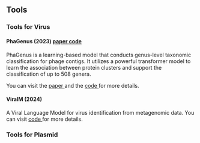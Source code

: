 ## Tools

### Tools for Virus

#### PhaGenus (2023)  <a href="https://academic.oup.com/bib/article/24/6/bbad408/7420494?login=true#425616568"> paper </a>  <a href="https://github.com/jiaojiaoguan/phagenus"> code </a>
PhaGenus is a learning-based model that conducts genus-level taxonomic classification for phage contigs. It utilizes a powerful transformer model to learn the association between protein clusters and support the classification of up to 508 genera. 

You can visit the <a href="https://academic.oup.com/bib/article/24/6/bbad408/7420494?login=true#425616568"> paper </a>  and the  <a href="https://github.com/jiaojiaoguan/phagenus"> code </a> for more details. 

#### ViralM (2024)
A Viral Language Model for virus identification from metagenomic data. You can visit <a href="https://github.com/ChengPENG-wolf/ViraLM"> code </a> for more details. 


### Tools for Plasmid

